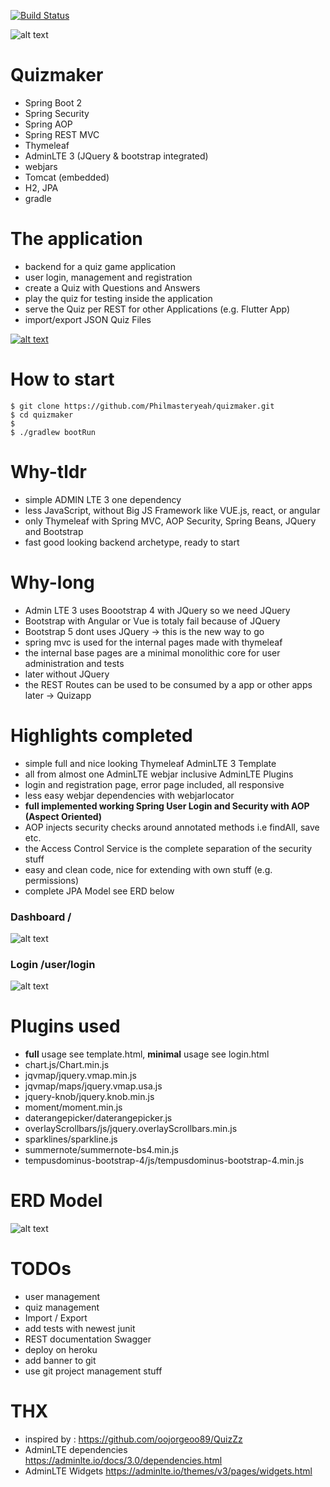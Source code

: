  
 [![Build Status](https://travis-ci.org/Philmasteryeah/quizmaker.svg?branch=master)](https://travis-ci.org/Philmasteryeah/quizmaker)
 
![alt text](https://abload.de/img/screenshot2021-02-1325gkcq.png)

# Quizmaker
- Spring Boot 2
- Spring Security
- Spring AOP
- Spring REST MVC
- Thymeleaf
- AdminLTE 3 (JQuery & bootstrap integrated) 
- webjars
- Tomcat (embedded)
- H2, JPA
- gradle

# The application
- backend for a quiz game application
- user login, management and registration
- create a Quiz with Questions and Answers
- play the quiz for testing inside the application
- serve the Quiz per REST for other Applications (e.g. Flutter App)
- import/export JSON Quiz Files

[![alt text](https://s4.gifyu.com/images/GIF-28.02.2021-01-53-26.gif)](https://gifyu.com/image/ZcL8)

# How to start
```
$ git clone https://github.com/Philmasteryeah/quizmaker.git
$ cd quizmaker
$
$ ./gradlew bootRun
```

# Why-tldr
- simple ADMIN LTE 3 one dependency
- less JavaScript, without Big JS Framework like VUE.js, react, or angular
- only Thymeleaf with Spring MVC, AOP Security,  Spring Beans, JQuery and Bootstrap
- fast good looking backend archetype, ready to start

# Why-long
- Admin LTE 3 uses Boootstrap 4 with JQuery so we need JQuery
- Bootstrap with Angular or Vue is totaly fail because of JQuery
- Bootstrap 5 dont uses JQuery -> this is the new way to go
- spring mvc is used for the internal pages made with thymeleaf
- the internal base pages are a minimal monolithic core for user administration and tests
- later without JQuery
- the REST Routes can be used to be consumed by a app or other apps later -> Quizapp



# Highlights completed
- simple full and nice looking Thymeleaf AdminLTE 3 Template
- all from almost one AdminLTE webjar inclusive AdminLTE Plugins
- login and registration page, error page included, all responsive
- less easy webjar dependencies with webjarlocator
- **full implemented working Spring User Login and Security with AOP (Aspect Oriented)**
- AOP injects security checks around annotated methods i.e findAll, save etc.
- the Access Control Service is the complete separation of the security stuff
- easy and clean code, nice for extending with own stuff (e.g. permissions)
- complete JPA Model see ERD below


### Dashboard /
![alt text](https://abload.de/img/screenshot2021-02-1320ojwd.png)

### Login /user/login
![alt text](https://abload.de/img/screenshot2021-02-132yvk73.png)

# Plugins used
- **full** usage see template.html, **minimal** usage see login.html
- chart.js/Chart.min.js
- jqvmap/jquery.vmap.min.js
- jqvmap/maps/jquery.vmap.usa.js
- jquery-knob/jquery.knob.min.js
- moment/moment.min.js
- daterangepicker/daterangepicker.js
- overlayScrollbars/js/jquery.overlayScrollbars.min.js
- sparklines/sparkline.js
- summernote/summernote-bs4.min.js
- tempusdominus-bootstrap-4/js/tempusdominus-bootstrap-4.min.js

# ERD Model
![alt text](https://abload.de/img/screenshot2021-02-14028kmg.png)



# TODOs
- user management
- quiz management
- Import / Export
- add tests with newest junit
- REST documentation Swagger
- deploy on heroku
- add banner to git
- use git project management stuff

# THX
- inspired by : https://github.com/oojorgeoo89/QuizZz
- AdminLTE dependencies https://adminlte.io/docs/3.0/dependencies.html
- AdminLTE Widgets https://adminlte.io/themes/v3/pages/widgets.html

